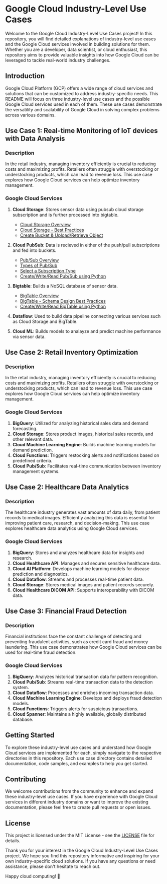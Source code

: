 # Google Cloud Industry-Level Use Cases

Welcome to the Google Cloud Industry-Level Use Cases project! In this repository, you will find detailed explanations of industry-level use cases and the Google Cloud services involved in building solutions for them. Whether you are a developer, data scientist, or cloud enthusiast, this repository aims to provide valuable insights into how Google Cloud can be leveraged to tackle real-world industry challenges.

## Introduction

Google Cloud Platform (GCP) offers a wide range of cloud services and solutions that can be customized to address industry-specific needs. This README will focus on three industry-level use cases and the possible Google Cloud services used in each of them. These use cases demonstrate the versatility and scalability of Google Cloud in solving complex problems across various domains.

## Use Case 1: Real-time Monitoring of IoT devices with Data Analysis 

### Description
In the retail industry, managing inventory efficiently is crucial to reducing costs and maximizing profits. Retailers often struggle with overstocking or understocking products, which can lead to revenue loss. This use case explores how Google Cloud services can help optimize inventory management.

### Google Cloud Services
1. **Cloud Storage**: Stores sensor data using pubsub cloud storage subscription and is further processed into bigtable.
    
    - [Cloud Storage Overview](https://cloud.google.com/storage/docs/storage-classes)
    - [Cloud Storage - Best Practices](https://cloud.google.com/storage/docs/best-practices)
    - [Create Bucket & Upload/Retrieve Object](https://medium.com/@mouaazfarrukh99/create-bucket-and-upload-retrieve-objects-from-gcs-using-python-5ebd0c5e9246)
      
2. **Cloud PubSub**: Data is recieved in either of the push/pull subscriptions and fed into buckets. 
    
    - [Pub/Sub Overview](https://cloud.google.com/pubsub/docs/overview)
    - [Types of Pub/Sub](https://cloud.google.com/pubsub/docs/overview#lite)
    - [Select a Subscription Type](https://cloud.google.com/pubsub/docs/subscriber)
    - [Create/Write/Read Pub/Sub using Python](https://medium.com/@mouaazfarrukh99/getting-started-with-pub-sub-using-python-305a19901f1a)

3. **Bigtable**: Builds a NoSQL database of sensor data.

    - [BigTable Overview](https://cloud.google.com/bigtable/docs/overview)
    - [BigTable - Schema Design Best Practices](https://cloud.google.com/bigtable/docs/schema-design)
    - [Create/Write/Read BigTable using Python](https://medium.com/@mouaazfarrukh99/getting-started-with-bigtable-using-client-libraries-python-6cc97e7b6fad)

4. **Dataflow**: Used to build data pipeline connecting various services such as Cloud Storage and BigTable.
5. **Cloud ML**: Builds models to analayze and predict machine performance via sensor data.

## Use Case 2: Retail Inventory Optimization

### Description
In the retail industry, managing inventory efficiently is crucial to reducing costs and maximizing profits. Retailers often struggle with overstocking or understocking products, which can lead to revenue loss. This use case explores how Google Cloud services can help optimize inventory management.

### Google Cloud Services
1. **BigQuery**: Utilized for analyzing historical sales data and demand forecasting.
2. **Cloud Storage**: Stores product images, historical sales records, and other relevant data.
3. **Cloud Machine Learning Engine**: Builds machine learning models for demand prediction.
4. **Cloud Functions**: Triggers restocking alerts and notifications based on predefined criteria.
5. **Cloud Pub/Sub**: Facilitates real-time communication between inventory management systems.

## Use Case 2: Healthcare Data Analytics

### Description
The healthcare industry generates vast amounts of data daily, from patient records to medical images. Efficiently analyzing this data is essential for improving patient care, research, and decision-making. This use case explores healthcare data analytics using Google Cloud services.

### Google Cloud Services
1. **BigQuery**: Stores and analyzes healthcare data for insights and research.
2. **Cloud Healthcare API**: Manages and secures sensitive healthcare data.
3. **Cloud AI Platform**: Develops machine learning models for disease prediction and diagnostics.
4. **Cloud Dataflow**: Streams and processes real-time patient data.
5. **Cloud Storage**: Stores medical images and patient records securely.
6. **Cloud Healthcare DICOM API**: Supports interoperability with DICOM data.

## Use Case 3: Financial Fraud Detection

### Description
Financial institutions face the constant challenge of detecting and preventing fraudulent activities, such as credit card fraud and money laundering. This use case demonstrates how Google Cloud services can be used for real-time fraud detection.

### Google Cloud Services
1. **BigQuery**: Analyzes historical transaction data for pattern recognition.
2. **Cloud Pub/Sub**: Streams real-time transaction data to the detection system.
3. **Cloud Dataflow**: Processes and enriches incoming transaction data.
4. **Cloud Machine Learning Engine**: Develops and deploys fraud detection models.
5. **Cloud Functions**: Triggers alerts for suspicious transactions.
6. **Cloud Spanner**: Maintains a highly available, globally distributed database.

## Getting Started

To explore these industry-level use cases and understand how Google Cloud services are implemented for each, simply navigate to the respective directories in this repository. Each use case directory contains detailed documentation, code samples, and examples to help you get started.

## Contributing

We welcome contributions from the community to enhance and expand these industry-level use cases. If you have experience with Google Cloud services in different industry domains or want to improve the existing documentation, please feel free to create pull requests or open issues.

## License

This project is licensed under the MIT License - see the [LICENSE](LICENSE) file for details.

Thank you for your interest in the Google Cloud Industry-Level Use Cases project. We hope you find this repository informative and inspiring for your own industry-specific cloud solutions. If you have any questions or need assistance, please don't hesitate to reach out.

Happy cloud computing! 🚀
